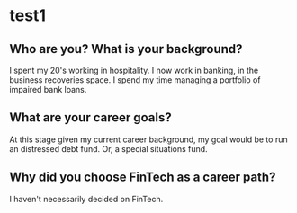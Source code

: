 # test1
## Who are you? What is your background?
I spent my 20's working in hospitality. I now work in banking, in the business recoveries space. I spend my time managing a portfolio of impaired bank loans.

## What are your career goals?
At this stage given my current career background, my goal would be to run an distressed debt fund. Or, a special situations fund.

## Why did you choose FinTech as a career path?
I haven't necessarily decided on FinTech.